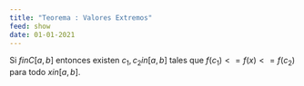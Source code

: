 ```yaml
---
title: "Teorema : Valores Extremos"
feed: show
date: 01-01-2021
---
```

Si $f in C[a, b]$ entonces existen $c_1, c_2 in [a, b]$ tales que $f(c_1) <= f(x) <= f(c_2)$ para todo $x in [a, b]$.


